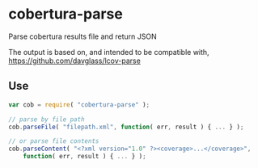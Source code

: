# cobertura-parse

Parse cobertura results file and return JSON

The output is based on, and intended to be compatible with, https://github.com/davglass/lcov-parse

## Use

```js
var cob = require( "cobertura-parse" );

// parse by file path
cob.parseFile( "filepath.xml", function( err, result ) { ... } );

// or parse file contents
cob.parseContent( "<?xml version="1.0" ?><coverage>...</coverage>",
    function( err, result ) { ... } );
```